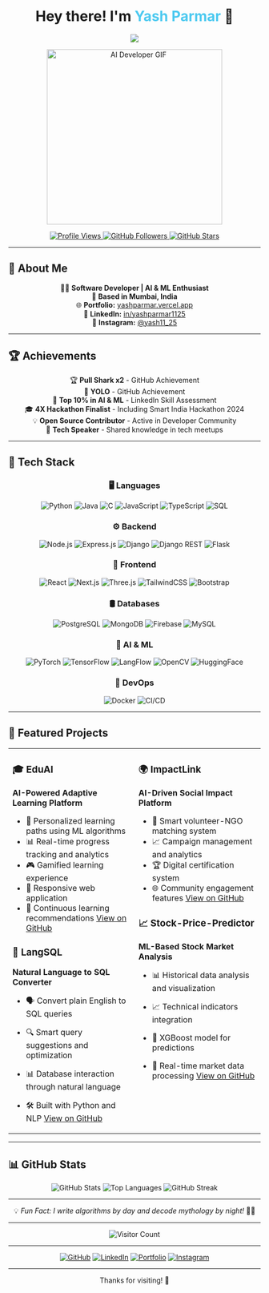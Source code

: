 <h1 align="center">
  Hey there! I'm <span style="color:#4CC9F0;">Yash Parmar</span> 👋  
</h1>

<p align="center">
  <a href="https://github.com/DenverCoder1/readme-typing-svg">
    <img src="https://readme-typing-svg.herokuapp.com?color=F72585&lines=Software+Developer;AI+%26+ML+Enthusiast;Full+Stack+Developer;Problem+Solver;Always%20Learning&center=true&width=600&height=50">
  </a>
</p>

<p align="center">
  <img src="https://media4.giphy.com/media/v1.Y2lkPTc5MGI3NjExcWx1MXpjZWFreTA2N3VlYWI1dzNhMGs3eWFpNTNwemk4Z2g1ZTVjOCZlcD12MV9pbnRlcm5hbF9naWZfYnlfaWQmY3Q9Zw/H03PuVdwREB21ANkLX/giphy.gif" width="350" alt="AI Developer GIF">
</p>

<div align="center">
  <a href="https://github.com/Yashparmar1125">
    <img src="https://komarev.com/ghpvc/?username=Yashparmar1125&color=blueviolet&style=flat-square" alt="Profile Views" />
  </a>
  <a href="https://github.com/Yashparmar1125?tab=followers">
    <img src="https://img.shields.io/github/followers/Yashparmar1125?label=Followers&style=social" alt="GitHub Followers" />
  </a>
  <a href="https://github.com/Yashparmar1125">
    <img src="https://img.shields.io/github/stars/Yashparmar1125?label=Stars&style=social" alt="GitHub Stars" />
  </a>
</div>

---

## 🧠 About Me

<div align="center">
  
👨‍💻 **Software Developer | AI & ML Enthusiast**  
📍 **Based in Mumbai, India**  
🌐 **Portfolio:** [yashparmar.vercel.app](https://yashparmar.vercel.app)  
💼 **LinkedIn:** [in/yashparmar1125](https://linkedin.com/in/yashparmar1125)  
📸 **Instagram:** [@yash11_25](https://www.instagram.com/yash11_25)

</div>

---

## 🏆 Achievements

<div align="center">
  
🏆 **Pull Shark x2** - GitHub Achievement  
🎯 **YOLO** - GitHub Achievement  
🌟 **Top 10% in AI & ML** - LinkedIn Skill Assessment  
🎓 **4X Hackathon Finalist** - Including Smart India Hackathon 2024  
💡 **Open Source Contributor** - Active in Developer Community  
🚀 **Tech Speaker** - Shared knowledge in tech meetups

</div>

---

## 🚀 Tech Stack

<div align="center">

### 🖥 Languages
![Python](https://img.shields.io/badge/Python-3776AB?style=for-the-badge&logo=python&logoColor=white)
![Java](https://img.shields.io/badge/Java-007396?style=for-the-badge&logo=java&logoColor=white)
![C](https://img.shields.io/badge/C-00599C?style=for-the-badge&logo=c&logoColor=white)
![JavaScript](https://img.shields.io/badge/JavaScript-F7DF1E?style=for-the-badge&logo=javascript&logoColor=black)
![TypeScript](https://img.shields.io/badge/TypeScript-3178C6?style=for-the-badge&logo=typescript&logoColor=white)
![SQL](https://img.shields.io/badge/SQL-4479A1?style=for-the-badge&logo=mysql&logoColor=white)

### ⚙️ Backend
![Node.js](https://img.shields.io/badge/Node.js-339933?style=for-the-badge&logo=node.js&logoColor=white)
![Express.js](https://img.shields.io/badge/Express.js-000000?style=for-the-badge&logo=express&logoColor=white)
![Django](https://img.shields.io/badge/Django-092E20?style=for-the-badge&logo=django&logoColor=white)
![Django REST](https://img.shields.io/badge/Django_REST-092E20?style=for-the-badge&logo=django&logoColor=white)
![Flask](https://img.shields.io/badge/Flask-000000?style=for-the-badge&logo=flask&logoColor=white)

### 🎨 Frontend
![React](https://img.shields.io/badge/React-61DAFB?style=for-the-badge&logo=react&logoColor=black)
![Next.js](https://img.shields.io/badge/Next.js-000000?style=for-the-badge&logo=next.js&logoColor=white)
![Three.js](https://img.shields.io/badge/Three.js-000000?style=for-the-badge&logo=three.js&logoColor=white)
![TailwindCSS](https://img.shields.io/badge/TailwindCSS-38B2AC?style=for-the-badge&logo=tailwind-css&logoColor=white)
![Bootstrap](https://img.shields.io/badge/Bootstrap-7952B3?style=for-the-badge&logo=bootstrap&logoColor=white)

### 🛢 Databases
![PostgreSQL](https://img.shields.io/badge/PostgreSQL-4169E1?style=for-the-badge&logo=postgresql&logoColor=white)
![MongoDB](https://img.shields.io/badge/MongoDB-47A248?style=for-the-badge&logo=mongodb&logoColor=white)
![Firebase](https://img.shields.io/badge/Firebase-FFCA28?style=for-the-badge&logo=firebase&logoColor=black)
![MySQL](https://img.shields.io/badge/MySQL-4479A1?style=for-the-badge&logo=mysql&logoColor=white)

### 🤖 AI & ML
![PyTorch](https://img.shields.io/badge/PyTorch-EE4C2C?style=for-the-badge&logo=pytorch&logoColor=white)
![TensorFlow](https://img.shields.io/badge/TensorFlow-FF6F00?style=for-the-badge&logo=tensorflow&logoColor=white)
![LangFlow](https://img.shields.io/badge/LangFlow-000000?style=for-the-badge&logo=python&logoColor=white)
![OpenCV](https://img.shields.io/badge/OpenCV-5C3EE8?style=for-the-badge&logo=opencv&logoColor=white)
![HuggingFace](https://img.shields.io/badge/HuggingFace-FFD21F?style=for-the-badge&logo=huggingface&logoColor=black)

### 🚀 DevOps
![Docker](https://img.shields.io/badge/Docker-2496ED?style=for-the-badge&logo=docker&logoColor=white)
![CI/CD](https://img.shields.io/badge/CI/CD-000000?style=for-the-badge&logo=github-actions&logoColor=white)

</div>

---

## 🚀 Featured Projects

<div align="center">

<table>
  <tr>
    <td width="50%" valign="top">

### 🎓 EduAI
**AI-Powered Adaptive Learning Platform**
- 🤖 Personalized learning paths using ML algorithms
- 📊 Real-time progress tracking and analytics
- 🎮 Gamified learning experience
- 📱 Responsive web application
- 🔄 Continuous learning recommendations
[View on GitHub](https://github.com/Yashparmar1125/EduAI)

### 💬 LangSQL
**Natural Language to SQL Converter**
- 🗣️ Convert plain English to SQL queries
- 🔍 Smart query suggestions and optimization
- 📊 Database interaction through natural language
- 🛠️ Built with Python and NLP
[View on GitHub](https://github.com/Yashparmar1125/LangSQL)

    </td>
    <td width="50%" valign="top">

### 🌍 ImpactLink
**AI-Driven Social Impact Platform**
- 🤝 Smart volunteer-NGO matching system
- 📈 Campaign management and analytics
- 🏆 Digital certification system
- 🌐 Community engagement features
[View on GitHub](https://github.com/Yashparmar1125/ImpactLink)

### 📈 Stock-Price-Predictor
**ML-Based Stock Market Analysis**
- 📊 Historical data analysis and visualization
- 📈 Technical indicators integration
- 🤖 XGBoost model for predictions
- 📱 Real-time market data processing
[View on GitHub](https://github.com/Yashparmar1125/Stock-Price-Predictor)

    </td>
  </tr>
</table>

</div>

---

## 📊 GitHub Stats

<div align="center">

![GitHub Stats](https://github-readme-stats.vercel.app/api?username=Yashparmar1125&show_icons=true&theme=radical&hide_border=true&include_all_commits=true&count_private=true)
![Top Languages](https://github-readme-stats.vercel.app/api/top-langs/?username=Yashparmar1125&layout=compact&theme=radical&hide_border=true)
![GitHub Streak](https://github-readme-streak-stats.herokuapp.com/?user=Yashparmar1125&theme=radical&hide_border=true)

</div>

---

<div align="center">

💡 *Fun Fact: I write algorithms by day and decode mythology by night!* 🔱📜

</div>

---

<div align="center">

![Visitor Count](https://profile-counter.glitch.me/Yashparmar1125/count.svg)

</div>

---

<div align="center">

[![GitHub](https://img.shields.io/badge/GitHub-181717?style=for-the-badge&logo=github&logoColor=white)](https://github.com/Yashparmar1125)
[![LinkedIn](https://img.shields.io/badge/LinkedIn-0077B5?style=for-the-badge&logo=linkedin&logoColor=white)](https://linkedin.com/in/yashparmar1125)
[![Portfolio](https://img.shields.io/badge/Portfolio-000000?style=for-the-badge&logo=vercel&logoColor=white)](https://yashparmar.vercel.app)
[![Instagram](https://img.shields.io/badge/Instagram-E4405F?style=for-the-badge&logo=instagram&logoColor=white)](https://www.instagram.com/yash11_25)

</div>

---

<div align="center">

Thanks for visiting! 👋

</div> 
